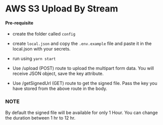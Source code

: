 # AWS S3 Upload By Stream

#### Pre-requisite

- create the folder called `config`
- create `local.json` and copy the `.env.example` file and paste it in the local.json with your secrets.

- run using `yarn start`
- Use /upload (POST) route to upload the multipart form data. You will receive JSON object, save the key attribute.
- Use /getSignedUrl (GET) route to get the signed file. Pass the key you have stored from the above route in the body.

### NOTE

By default the signed file will be available for only 1 Hour. You can change the duration between 1 hr to 12 hr.
